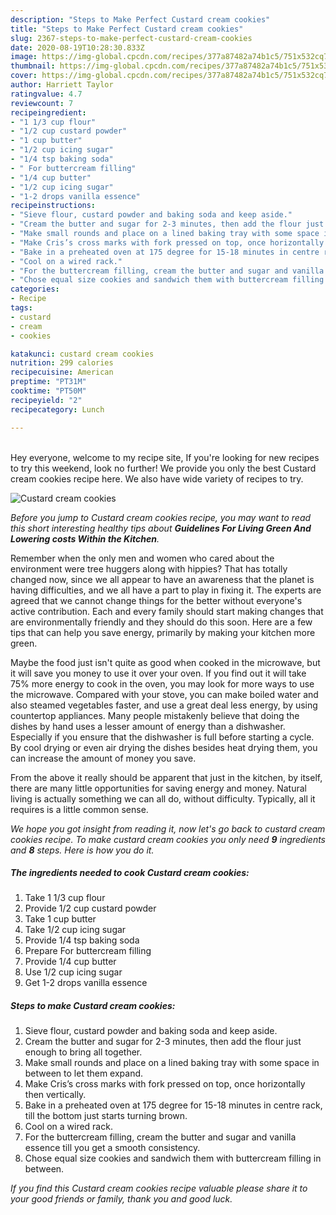 ```yaml
---
description: "Steps to Make Perfect Custard cream cookies"
title: "Steps to Make Perfect Custard cream cookies"
slug: 2367-steps-to-make-perfect-custard-cream-cookies
date: 2020-08-19T10:28:30.833Z
image: https://img-global.cpcdn.com/recipes/377a87482a74b1c5/751x532cq70/custard-cream-cookies-recipe-main-photo.jpg
thumbnail: https://img-global.cpcdn.com/recipes/377a87482a74b1c5/751x532cq70/custard-cream-cookies-recipe-main-photo.jpg
cover: https://img-global.cpcdn.com/recipes/377a87482a74b1c5/751x532cq70/custard-cream-cookies-recipe-main-photo.jpg
author: Harriett Taylor
ratingvalue: 4.7
reviewcount: 7
recipeingredient:
- "1 1/3 cup flour"
- "1/2 cup custard powder"
- "1 cup butter"
- "1/2 cup icing sugar"
- "1/4 tsp baking soda"
- " For buttercream filling"
- "1/4 cup butter"
- "1/2 cup icing sugar"
- "1-2 drops vanilla essence"
recipeinstructions:
- "Sieve flour, custard powder and baking soda and keep aside."
- "Cream the butter and sugar for 2-3 minutes, then add the flour just enough to bring all together."
- "Make small rounds and place on a lined baking tray with some space in between to let them expand."
- "Make Cris’s cross marks with fork pressed on top, once horizontally then vertically."
- "Bake in a preheated oven at 175 degree for 15-18 minutes in centre rack, till the bottom just starts turning brown."
- "Cool on a wired rack."
- "For the buttercream filling, cream the butter and sugar and vanilla essence till you get a smooth consistency."
- "Chose equal size cookies and sandwich them with buttercream filling in between."
categories:
- Recipe
tags:
- custard
- cream
- cookies

katakunci: custard cream cookies 
nutrition: 299 calories
recipecuisine: American
preptime: "PT31M"
cooktime: "PT50M"
recipeyield: "2"
recipecategory: Lunch

---
```

<br>
Hey everyone, welcome to my recipe site, If you're looking for new recipes to try this weekend, look no further! We provide you only the best Custard cream cookies recipe here. We also have wide variety of recipes to try.
<br>


![Custard cream cookies](https://img-global.cpcdn.com/recipes/377a87482a74b1c5/751x532cq70/custard-cream-cookies-recipe-main-photo.jpg)

<i>Before you jump to Custard cream cookies recipe, you may want to read this short interesting healthy tips about 
<strong>Guidelines For Living Green And Lowering costs Within the Kitchen</strong>.</i>
</br>

Remember when the only men and women who cared about the environment were tree huggers along with hippies? That has totally changed now, since we all appear to have an awareness that the planet is having difficulties, and we all have a part to play in fixing it. The experts are agreed that we cannot change things for the better without everyone's active contribution. Each and every family should start making changes that are environmentally friendly and they should do this soon. Here are a few tips that can help you save energy, primarily by making your kitchen more green.

Maybe the food just isn't quite as good when cooked in the microwave, but it will save you money to use it over your oven. If you find out it will take 75% more energy to cook in the oven, you may look for more ways to use the microwave. Compared with your stove, you can make boiled water and also steamed vegetables faster, and use a great deal less energy, by using countertop appliances. Many people mistakenly believe that doing the dishes by hand uses a lesser amount of energy than a dishwasher. Especially if you ensure that the dishwasher is full before starting a cycle. By cool drying or even air drying the dishes besides heat drying them, you can increase the amount of money you save.

From the above it really should be apparent that just in the kitchen, by itself, there are many little opportunities for saving energy and money. Natural living is actually something we can all do, without difficulty. Typically, all it requires is a little common sense.


<i>We hope you got insight from reading it, now let's go back to custard cream cookies recipe. To make custard cream cookies you only need <strong>9</strong> ingredients and <strong>8</strong> steps. Here is how you do it.
</i>

##### The ingredients needed to cook Custard cream cookies:

1. Take 1 1/3 cup flour
1. Provide 1/2 cup custard powder
1. Take 1 cup butter
1. Take 1/2 cup icing sugar
1. Provide 1/4 tsp baking soda
1. Prepare  For buttercream filling
1. Provide 1/4 cup butter
1. Use 1/2 cup icing sugar
1. Get 1-2 drops vanilla essence


##### Steps to make Custard cream cookies:

1. Sieve flour, custard powder and baking soda and keep aside.
1. Cream the butter and sugar for 2-3 minutes, then add the flour just enough to bring all together.
1. Make small rounds and place on a lined baking tray with some space in between to let them expand.
1. Make Cris’s cross marks with fork pressed on top, once horizontally then vertically.
1. Bake in a preheated oven at 175 degree for 15-18 minutes in centre rack, till the bottom just starts turning brown.
1. Cool on a wired rack.
1. For the buttercream filling, cream the butter and sugar and vanilla essence till you get a smooth consistency.
1. Chose equal size cookies and sandwich them with buttercream filling in between.


<i>If you find this Custard cream cookies recipe valuable please share it to your good friends or family, thank you and good luck.</i>
